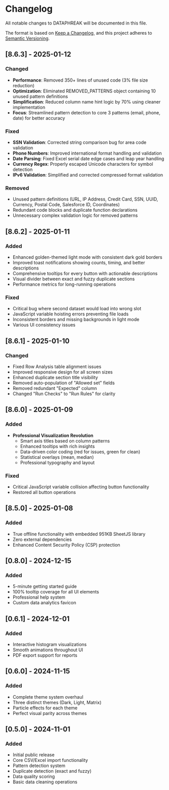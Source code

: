 # Changelog

All notable changes to DATAPHREAK will be documented in this file.

The format is based on [Keep a Changelog](https://keepachangelog.com/en/1.0.0/),
and this project adheres to [Semantic Versioning](https://semver.org/spec/v2.0.0.html).

## [8.6.3] - 2025-01-12

### Changed
- **Performance**: Removed 350+ lines of unused code (3% file size reduction)
- **Optimization**: Eliminated REMOVED_PATTERNS object containing 10 unused pattern definitions
- **Simplification**: Reduced column name hint logic by 70% using cleaner implementation
- **Focus**: Streamlined pattern detection to core 3 patterns (email, phone, date) for better accuracy

### Fixed
- **SSN Validation**: Corrected string comparison bug for area code validation
- **Phone Numbers**: Improved international format handling and validation
- **Date Parsing**: Fixed Excel serial date edge cases and leap year handling
- **Currency Regex**: Properly escaped Unicode characters for symbol detection
- **IPv6 Validation**: Simplified and corrected compressed format validation

### Removed
- Unused pattern definitions (URL, IP Address, Credit Card, SSN, UUID, Currency, Postal Code, Salesforce ID, Coordinates)
- Redundant code blocks and duplicate function declarations
- Unnecessary complex validation logic for removed patterns

## [8.6.2] - 2025-01-11

### Added
- Enhanced golden-themed light mode with consistent dark gold borders
- Improved toast notifications showing counts, timing, and better descriptions
- Comprehensive tooltips for every button with actionable descriptions
- Visual divider between exact and fuzzy duplicate sections
- Performance metrics for long-running operations

### Fixed
- Critical bug where second dataset would load into wrong slot
- JavaScript variable hoisting errors preventing file loads
- Inconsistent borders and missing backgrounds in light mode
- Various UI consistency issues

## [8.6.1] - 2025-01-10

### Changed
- Fixed Row Analysis table alignment issues
- Improved responsive design for all screen sizes
- Enhanced duplicate section title visibility
- Removed auto-population of "Allowed set" fields
- Removed redundant "Expected" column
- Changed "Run Checks" to "Run Rules" for clarity

## [8.6.0] - 2025-01-09

### Added
- **Professional Visualization Revolution**
  - Smart axis titles based on column patterns
  - Enhanced tooltips with rich insights
  - Data-driven color coding (red for issues, green for clean)
  - Statistical overlays (mean, median)
  - Professional typography and layout

### Fixed
- Critical JavaScript variable collision affecting button functionality
- Restored all button operations

## [8.5.0] - 2025-01-08

### Added
- True offline functionality with embedded 951KB SheetJS library
- Zero external dependencies
- Enhanced Content Security Policy (CSP) protection

## [0.8.0] - 2024-12-15

### Added
- 5-minute getting started guide
- 100% tooltip coverage for all UI elements
- Professional help system
- Custom data analytics favicon

## [0.6.1] - 2024-12-01

### Added
- Interactive histogram visualizations
- Smooth animations throughout UI
- PDF export support for reports

## [0.6.0] - 2024-11-15

### Added
- Complete theme system overhaul
- Three distinct themes (Dark, Light, Matrix)
- Particle effects for each theme
- Perfect visual parity across themes

## [0.5.0] - 2024-11-01

### Added
- Initial public release
- Core CSV/Excel import functionality
- Pattern detection system
- Duplicate detection (exact and fuzzy)
- Data quality scoring
- Basic data cleaning operations